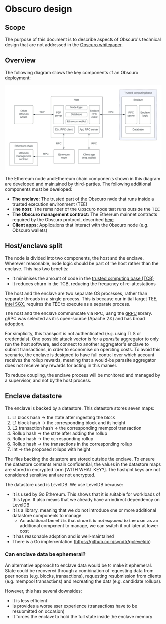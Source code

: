 # Obscuro design

## Scope

The purpose of this document is to describe aspects of Obscuro's technical design that are not addressed in the 
[Obscuro whitepaper](https://whitepaper.obscu.ro/).

## Overview

The following diagram shows the key components of an Obscuro deployment:

![architecture diagram](./obscuro_arch.jpeg)

The Ethereum node and Ethereum chain components shown in this diagram are developed and maintained by third-parties. 
The following additional components must be developed:

* **The enclave:** The trusted part of the Obscuro node that runs inside a trusted execution environment (TEE)
* **The host:** The remainder of the Obscuro node that runs outside the TEE
* **The Obscuro management contract:** The Ethereum mainnet contracts required by the Obscuro protocol, described 
  [here](https://whitepaper.obscu.ro/obscuro-whitepaper/l1-contracts)
* **Client apps:** Applications that interact with the Obscuro node (e.g. Obscuro wallets)

## Host/enclave split

The node is divided into two components, the host and the enclave. Wherever reasonable, node logic should be part of 
the host rather than the enclave. This has two benefits:

* It minimises the amount of code in the 
  [trusted computing base (TCB)](https://en.wikipedia.org/wiki/Trusted_computing_base)
* It reduces churn in the TCB, reducing the frequency of re-attestations

The host and the enclave are two separate OS processes, rather than separate threads in a single process. This is 
because our initial target TEE, [Intel SGX](https://en.wikipedia.org/wiki/Software_Guard_Extensions), requires the 
TEE to execute as a separate process.

The host and the enclave communicate via RPC, using the [gRPC](https://grpc.io/) library. gRPC was selected as it is
open-source (Apache 2.0) and has broad adoption.

For simplicity, this transport is not authenticated (e.g. using TLS or credentials). One possible attack vector is for
a _parasite_ aggregator to only run the host software, and connect to another aggregator's enclave to submit
transactions, in order to economise on operating costs. To avoid this scenario, the enclave is designed to have full
control over which account receives the rollup rewards, meaning that a would-be parasite aggregator does not receive
any rewards for acting in this manner.

To reduce coupling, the enclave process will be monitored and managed by a supervisor, and not by the host process.

## Enclave datastore

The enclave is backed by a datastore. This datastore stores seven maps:

1. L1 block hash -> the state after ingesting the block
2. L1 block hash -> the corresponding block and its height
3. L2 transaction hash -> the corresponding mempool transaction
4. Rollup hash -> the state after adding the rollup
5. Rollup hash -> the corresponding rollup
6. Rollup hash -> the transactions in the corresponding rollup
7. int -> the proposed rollups with height <int>

The files backing the datastore are stored outside the enclave. To ensure the datastore contents remain confidential, 
the values in the datastore maps are stored in encrypted form [WITH WHAT KEY?]. The hash/int keys are not considered 
sensitive and are not encrypted.

The datastore used is LevelDB. We use LevelDB because:

* It is used by Go Ethereum. This shows that it is suitable for workloads of this type. It also means that we already 
  have an indirect dependency on LevelDB
* It is a library, meaning that we do not introduce one or more additional datastore components to manage
  * An additional benefit is that since it is not exposed to the user as an additional component to manage, we can 
    switch it out later at lower cost
* It has reasonable adoption and is well-maintained
* There is a Go implementation (https://github.com/syndtr/goleveldb)

### Can enclave data be ephemeral?

An alternative approach to enclave data would be to make it ephemeral. State could be recovered through a combination 
of requesting data from peer nodes (e.g. blocks, transactions), requesting resubmission from clients (e.g. mempool 
transactions) and recreating the data (e.g. candidate rollups).

However, this has several downsides:

* It is less efficient
* Is provides a worse user experience (transactions have to be resubmitted on occasion)
* It forces the enclave to hold the full state inside the enclave memory
